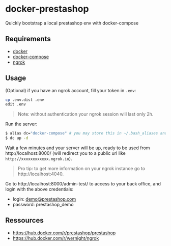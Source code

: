# docker-prestashop

Quickly bootstrap a local prestashop env with docker-compose

## Requirements

- [docker](https://docs.docker.com/get-docker/)
- [docker-compose](https://docs.docker.com/compose/install/)
- [ngrok](https://ngrok.com/download)

## Usage

(Optional) if you have an ngrok account, fill your token in `.env`:

```bash
cp .env.dist .env
edit .env
```

> Note: without authentication your ngrok session will last only 2h.

Run the server:

```bash
$ alias dc="docker-compose" # you may store this in ~/.bash_aliases and source ~/.bashrc
$ dc up -d
```

Wait a few minutes and your server will be up, ready to be used from http://localhost:8000/ (will redirect you to a public url like `http://xxxxxxxxxxxx.ngrok.io`).

> Pro tip: to get more information on your ngrok instance go to http://localhost:4040.

Go to http://localhost:8000/admin-test/ to access to your back office, and login with the above credentials:

* login: demo@prestashop.com
* password: prestashop_demo

## Ressources

- https://hub.docker.com/r/prestashop/prestashop
- https://hub.docker.com/r/wernight/ngrok
